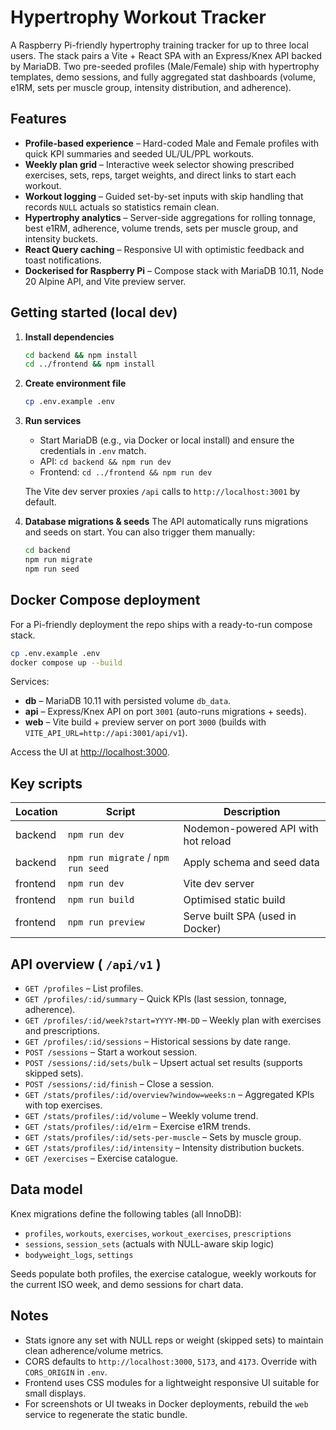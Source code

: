 # Hypertrophy Workout Tracker

A Raspberry Pi-friendly hypertrophy training tracker for up to three local users. The stack pairs a Vite + React SPA with an Express/Knex API backed by MariaDB. Two pre-seeded profiles (Male/Female) ship with hypertrophy templates, demo sessions, and fully aggregated stat dashboards (volume, e1RM, sets per muscle group, intensity distribution, and adherence).

## Features

- **Profile-based experience** – Hard-coded Male and Female profiles with quick KPI summaries and seeded UL/UL/PPL workouts.
- **Weekly plan grid** – Interactive week selector showing prescribed exercises, sets, reps, target weights, and direct links to start each workout.
- **Workout logging** – Guided set-by-set inputs with skip handling that records `NULL` actuals so statistics remain clean.
- **Hypertrophy analytics** – Server-side aggregations for rolling tonnage, best e1RM, adherence, volume trends, sets per muscle group, and intensity buckets.
- **React Query caching** – Responsive UI with optimistic feedback and toast notifications.
- **Dockerised for Raspberry Pi** – Compose stack with MariaDB 10.11, Node 20 Alpine API, and Vite preview server.

## Getting started (local dev)

1. **Install dependencies**
   ```bash
   cd backend && npm install
   cd ../frontend && npm install
   ```

2. **Create environment file**
   ```bash
   cp .env.example .env
   ```

3. **Run services**
   - Start MariaDB (e.g., via Docker or local install) and ensure the credentials in `.env` match.
   - API: `cd backend && npm run dev`
   - Frontend: `cd ../frontend && npm run dev`

   The Vite dev server proxies `/api` calls to `http://localhost:3001` by default.

4. **Database migrations & seeds**
   The API automatically runs migrations and seeds on start. You can also trigger them manually:
   ```bash
   cd backend
   npm run migrate
   npm run seed
   ```

## Docker Compose deployment

For a Pi-friendly deployment the repo ships with a ready-to-run compose stack.

```bash
cp .env.example .env
docker compose up --build
```

Services:
- **db** – MariaDB 10.11 with persisted volume `db_data`.
- **api** – Express/Knex API on port `3001` (auto-runs migrations + seeds).
- **web** – Vite build + preview server on port `3000` (builds with `VITE_API_URL=http://api:3001/api/v1`).

Access the UI at [http://localhost:3000](http://localhost:3000).

## Key scripts

| Location  | Script          | Description                               |
|-----------|-----------------|-------------------------------------------|
| backend   | `npm run dev`   | Nodemon-powered API with hot reload       |
| backend   | `npm run migrate` / `npm run seed` | Apply schema and seed data |
| frontend  | `npm run dev`   | Vite dev server                           |
| frontend  | `npm run build` | Optimised static build                    |
| frontend  | `npm run preview` | Serve built SPA (used in Docker)        |

## API overview ( `/api/v1` )

- `GET /profiles` – List profiles.
- `GET /profiles/:id/summary` – Quick KPIs (last session, tonnage, adherence).
- `GET /profiles/:id/week?start=YYYY-MM-DD` – Weekly plan with exercises and prescriptions.
- `GET /profiles/:id/sessions` – Historical sessions by date range.
- `POST /sessions` – Start a workout session.
- `POST /sessions/:id/sets/bulk` – Upsert actual set results (supports skipped sets).
- `POST /sessions/:id/finish` – Close a session.
- `GET /stats/profiles/:id/overview?window=weeks:n` – Aggregated KPIs with top exercises.
- `GET /stats/profiles/:id/volume` – Weekly volume trend.
- `GET /stats/profiles/:id/e1rm` – Exercise e1RM trends.
- `GET /stats/profiles/:id/sets-per-muscle` – Sets by muscle group.
- `GET /stats/profiles/:id/intensity` – Intensity distribution buckets.
- `GET /exercises` – Exercise catalogue.

## Data model

Knex migrations define the following tables (all InnoDB):

- `profiles`, `workouts`, `exercises`, `workout_exercises`, `prescriptions`
- `sessions`, `session_sets` (actuals with NULL-aware skip logic)
- `bodyweight_logs`, `settings`

Seeds populate both profiles, the exercise catalogue, weekly workouts for the current ISO week, and demo sessions for chart data.

## Notes

- Stats ignore any set with NULL reps or weight (skipped sets) to maintain clean adherence/volume metrics.
- CORS defaults to `http://localhost:3000`, `5173`, and `4173`. Override with `CORS_ORIGIN` in `.env`.
- Frontend uses CSS modules for a lightweight responsive UI suitable for small displays.
- For screenshots or UI tweaks in Docker deployments, rebuild the `web` service to regenerate the static bundle.
